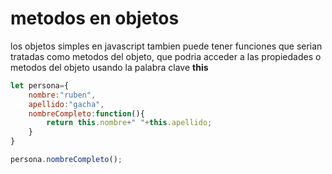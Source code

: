 # metodos en objetos

los objetos simples en javascript tambien puede tener funciones que serian tratadas como metodos del objeto, que podria acceder a las propiedades o metodos del objeto usando la palabra clave **this**

```javascript
let persona={
    nombre:"ruben",
    apellido:"gacha",
    nombreCompleto:function(){
        return this.nombre+" "+this.apellido;
    }
}

persona.nombreCompleto();
```